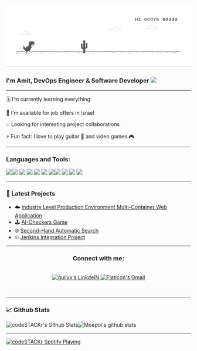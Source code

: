 [![](https://github.com/amitbiderman/amitbiderman/blob/master/dino.gif)](#)

### I'm Amit, DevOps Engineer & Software Developer   <img src="https://media.giphy.com/media/hvRJCLFzcasrR4ia7z/giphy.gif" width="25px">

---

🗓 I’m currently learning everything 

📕 I'm available for job offers in Israel

💡 Looking for interesting project collaborations

⚡ Fun fact: I love to play guitar 🎸 and video games 🎮



---

### Languages and Tools:
<img src="https://img.icons8.com/color/36/000000/python.png"/><img src="https://img.icons8.com/color/36/000000/java-coffee-cup-logo.png"/>
<img src="https://img.icons8.com/dusk/36/000000/docker.png"/>
<img src="https://img.icons8.com/color/36/000000/amazon-web-services.png"/>
<img src="https://img.icons8.com/color/36/000000/travis-ci.png"/>
<img src="https://img.icons8.com/color/26/000000/jenkins.png"/>
<img src="https://img.icons8.com/color/36/000000/linux.png"/><img src="https://img.icons8.com/dusk/30/000000/database-restore.png"/>
<img src="https://img.icons8.com/officel/30/000000/selenium-test-automation.png"/>
<img src="https://img.icons8.com/color/36/000000/kubernetes.png"/>
<img src="https://img.icons8.com/fluent/36/000000/github.png"/>


---

### 📕 Latest Projects
- ☁️ [Industry Level Production Environment Multi-Container Web Application](https://github.com/amitbiderman/multi-docker)
- 🕹️ [AI-Checkers Game](https://github.com/amitbiderman/Checkers)
- 🌐 [Second-Hand Automatic Search](https://github.com/amitbiderman/Selenium)
- ⏲ [Jenkins Integration Project](https://github.com/amitbiderman/Jenkins)


---

<h3 align="center">Connect with me:</h3>
<p align="center">
<br/>
<a href="https://www.linkedin.com/in/amit-biderman/">
  <img alt="guilyx's LinkdeIN" width="35px" src="https://image.flaticon.com/icons/svg/2111/2111465.svg" />
</a>
 

<a href="mailto:amitbiderman1@gmail.com">
  <img alt="Flaticon's Gmail" width="35px" src="https://www.flaticon.com/svg/static/icons/svg/2965/2965306.svg" />
</a>
</p>
<br />


---

### 📈 Github Stats

![Moepoi's github stats](https://bad-apple-github-readme.vercel.app/api?show_bg=1&username=amitbiderman)
<img align="left" alt="codeSTACKr's Github Stats" src="https://github-readme-stats.vercel.app/api/top-langs/?username=amitbiderman&layout=compact" />
  
 ---

[<img src="https://now-playing-codestackr.vercel.app/api/spotify-playing" alt="codeSTACKr Spotify Playing" width="350" />](https://open.spotify.com/user/swyqyimdc12jajde4vpwd2x1b)

[github]: https://github.com/amitbiderman
[linkedin]: https://www.linkedin.com/in/amit-biderman/
[gmail]: mailto:amitbiderman1@gmail.com
[webdevplaylist]: https://www.youtube.com/playlist?list=PLkwxH9e_vrAJ0WbEsFA9W3I1W-g_BTsbt
[jsplaylist]: https://www.youtube.com/playlist?list=PLkwxH9e_vrALRJKu7wfXby3MKeflhTu6B
[cssplaylist]: https://www.youtube.com/playlist?list=PLkwxH9e_vrALSdvZuEh6gqQdmDoDIoqz4
[reactplaylist]: https://www.youtube.com/playlist?list=PLkwxH9e_vrAK4TdffpxKY3QGyHCpxFcQ0
